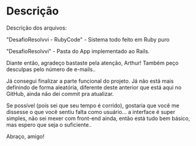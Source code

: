 # Descrição

Descrição dos arquivos:

"DesafioResolvvi - RubyCode" - Sistema todo feito em Ruby puro

"DesafioResolvvi" - Pasta do App implementado ao Rails.





Diante então, agradeço bastaste pela atenção, Arthur! Também peço desculpas pelo número de e-mails..

Já consegui finalizar a parte funcional do projeto. Já não está mais definindo de forma aleatória, diferente deste anterior que está aqui no GitHub, ainda não dei commit pra atualizar.

Se possível (pois sei que seu tempo é corrido), gostaria que você me dissesse o que você sentiu falta como usuário… a interface é super simples, não sei mexer com front-end ainda, então está tudo bem básico, mas espero que seja o suficiente..

Abraço, amigo!
